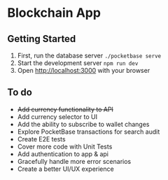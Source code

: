# Blockchain App

## Getting Started

1. First, run the database server `./pocketbase serve`
2. Start the development server `npm run dev`
3. Open [http://localhost:3000](http://localhost:3000) with your browser

## To do

* ~~Add currency functionality to API~~
* Add currency selector to UI
* Add the ability to subscribe to wallet changes
* Explore PocketBase transactions for search audit
* Create E2E tests
* Cover more code with Unit Tests
* Add authentication to app & api
* Gracefully handle more error scenarios
* Create a better UI/UX experience